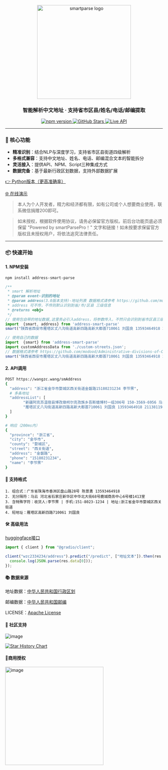 <p align="center">
  <img src="https://github.com/user-attachments/assets/08e56c19-08c2-4f33-8d88-39e001b2305d" alt="smartparse logo" width="300">
</p>

<h3 align="center">智能解析中文地址 · 支持省市区县/姓名/电话/邮编提取</h3>

<div align="center">
  <a href="https://www.npmjs.com/package/address-smart-parse">
    <img src="https://img.shields.io/npm/v/address-smart-parse.svg?color=blue&label=NPM" alt="npm version">
  </a>
  <a href="https://github.com/wzc570738205/smartParsePro">
    <img src="https://img.shields.io/github/stars/wzc570738205/smartParsePro?style=social" alt="GitHub Stars">
  </a>
  <a href="https://wangzc.wang/smAddress">
    <img src="https://img.shields.io/badge/API-Live-green" alt="Live API">
  </a>
</div>

---

### 🚀 核心功能
- **精准识别**：结合NLP与深度学习，支持省市区县街道四级解析
- **多格式兼容**：支持中文地址、姓名、电话、邮编混合文本的智能拆分
- **灵活接入**：提供API、NPM、Script三种集成方式
- **数据完备**：基于最新行政区划数据，支持外部数据扩展

[👉 Python版本（更高准确率）](https://github.com/wzc570738205/smartParsePro-py) 

[🌐 在线演示](http://47.97.123.182/smartParsePro)
>本人为个人开发者，精力和经济都有限，如有公司或个人想要商业使用，联系微信捐赠200即可。

>如未授权，根据软件使用协议，请务必保留官方版权。前后台功能页底必须保留 "Powered by smartParsePro！" 文字和链接！如未按要求保留官方版权且未授权用户，将依法追究法律责任。

---

### 📦 快速开始
#### 1. NPM安装
```bash
npm install address-smart-parse
```
```js
/**
 * smart 解析地址
 * @param event-识别的地址
 * @param address(3.0版本支持)-地址列表 数据格式请参考 https://github.com/modood/Administrative-divisions-of-China/blob/master/dist/streets.json
 * address 可不传，不传则默认识别到省/市/区县 三级信息
 * @returns <obj>
 */
// 使用包自带的地址数据,这里务必引入address，将参数传入，不然只会识别到省市区县三级信息
import  {smart, address} from 'address-smart-parse'
smart("陕西省西安市雁塔区丈八沟街道高新四路高新大都荟710061 刘国良 13593464918 211381198512096810", address)

// 使用自己的数据
import  {smart} from 'address-smart-parse'
import customAddressData from './custom-streets.json';
// 数据格式请参考 https://github.com/modood/Administrative-divisions-of-China/blob/master/dist/streets.json
smart("陕西省西安市雁塔区丈八沟街道高新四路高新大都荟710061 刘国良 13593464918 211381198512096810", customAddressData)
```
#### 2. API调用
```bash
POST https://wangzc.wang/smAddress
{
  "address": "浙江省金华市婺城区西关街道金磐路15180231234 李节霁",
  # 多条地址
  "addressList": [ 
        "新疆阿克苏温宿县博孜墩柯尔克孜族乡吾斯塘博村一组306号 150-3569-6956 马云",
        "雁塔区丈八沟街道高新四路高新大都荟710061 刘国良 13593464918 211381198512096810"
  ]
}

# 响应（200ms内）
{
  "province": "浙江省",
  "city": "金华市",
  "county": "婺城区",
  "street": "西关街道",
  "address": "金磐路",
  "phone": "15180231234",
  "name": "李节霁"
}
```
#### 📌 支持格式
```text
1. 组合式：广东省珠海市香洲区盘山路28号 陈景勇 13593464918
2. 无分隔符：马云 河北省石家庄新华区中华北大街68号鹿城商务中心6号楼1413室
3. 含特殊字符：收货人:李节霁 | 手机:151-8023-1234 | 地址:浙江省金华市婺城区西关街道
4. 短地址：雁塔区高新四路710061 刘国良
```
#### 🛠️ 高级用法
[huggingface接口](https://huggingface.co/spaces/wzc2334234/address)
```js
import { client } from "@gradio/client";

client("wzc2334234/address").predict("/predict", ["地址文本"]).then(res => {
  console.log(JSON.parse(res.data[0]));
});
```
#### 📚 数据来源

地址数据：[中华人民共和国行政区划](https://github.com/modood/Administrative-divisions-of-China)

邮编数据：[中华人民共和国邮编](https://github.com/xieranmaya/china-city-area-zip-data/blob/master/china-city-area-zip.json)

LICENSE：[Apache License](https://github.com/wzc570738205/smartParsePro/blob/master/LICENSE)

#### 📮 社区支持

![image](https://github.com/user-attachments/assets/2f995a19-3826-4349-a191-886d0406d86b)



[![Star History Chart](https://api.star-history.com/svg?repos=wzc570738205/smartParsePro&type=Date)](https://star-history.com/#wzc570738205/smartParsePro&Date)

#### 👔商用授权
<img width="314" alt="image" src="https://github.com/user-attachments/assets/aac5f491-23e8-4a2f-a4b6-dca7ee97bff3" />



